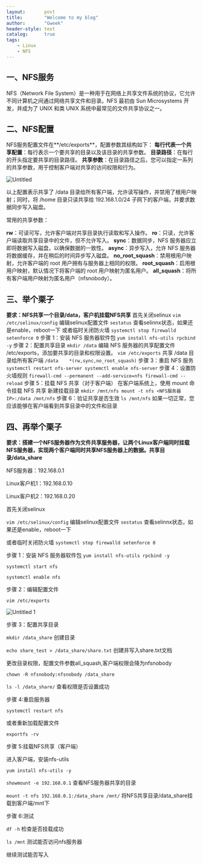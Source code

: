 ```yaml
---
layout:       post
title:        "Welcome to my blog"
author:       "Gweek"
header-style: text
catalog:      true
tags:
    - Linux
    - NFS
---
```




## 一、NFS服务

NFS（Network File System）是一种用于在网络上共享文件系统的协议，它允许不同计算机之间通过网络共享文件和目录。NFS 最初由 Sun Microsystems 开发，并成为了 UNIX 和类 UNIX 系统中最常见的文件共享协议之一。

## 二、NFS配置

NFS服务配置文件在**/etc/exports**，配置参数其结构如下：
**每行代表一个共享配置**：每行表示一个要共享的目录以及该目录的共享参数。
**目录路径**：在每行的开头指定要共享的目录路径。
**共享参数**：在目录路径之后，您可以指定一系列的共享参数，用于控制客户端对共享的访问权限和行为。

![Untitled](https://github.com/soslane/soslane.github.io/assets/149466045/3605aae4-7bc7-4dd2-83d6-a096d2c26699)

以上配置表示共享了 /data 目录给所有客户端，允许读写操作，并禁用了根用户映射；同时，将 /home 目录只读共享给 192.168.1.0/24 子网下的客户端，并要求数据同步写入磁盘。

常用的共享参数：

**rw**：可读可写，允许客户端对共享目录执行读取和写入操作。
**ro**：只读，允许客户端读取共享目录中的文件，但不允许写入。
**sync**：数据同步，NFS 服务器应立即将数据写入磁盘，以确保数据的一致性。
**async**：异步写入，允许 NFS 服务器将数据缓存，并在稍后的时间异步写入磁盘。
**no_root_squash**：禁用根用户映射，允许客户端的 root 用户拥有与服务器上相同的权限。
**root_squash**：启用根用户映射，默认情况下将客户端的 root 用户映射为匿名用户。
**all_squash**：将所有客户端用户映射为匿名用户（nfsnobody）。

## 三、举个栗子
**要求：NFS共享一个目录/data，客户机挂载NFS共享**
首先关闭selinux
`vim /etc/selinux/config`    编辑selinux配置文件
`sestatus`                   查看selinnx状态，如果还是enable，reboot一下
或者临时关闭防火墙
`systemctl stop firewalld
setenforce 0`
步骤 1：安装 NFS 服务器软件包
`yum install nfs-utils rpcbind -y`
步骤 2：配置共享目录
`mkdir /data`
编辑 NFS 服务器的共享配置文件 /etc/exports，添加要共享的目录和权限设置。
`vim /etc/exports`
共享 /data 目录给所有客户端
`/data    *(rw,sync,no_root_squash)`
步骤 3：重启 NFS 服务
`systemctl restart nfs-server
systemctl enable nfs-server`
步骤 4：设置防火墙规则
`firewall-cmd --permanent --add-service=nfs
firewall-cmd --reload`
步骤 5：挂载 NFS 共享（对于客户端）
在客户端系统上，使用 mount 命令挂载 NFS 共享
新建挂载目录
`mkdir /mnt/nfs
mount -t nfs <NFS服务器IP>:/data /mnt/nfs`
步骤 6：验证共享是否生效
`ls /mnt/nfs`
如果一切正常，您应该能够在客户端看到共享目录中的文件和目录

## 四、再举个栗子

**要求：搭建一个NFS服务器作为文件共享服务器，让两个Linux客户端同时挂载NFS服务器，实现两个客户端同时共享NFS服务器上的数据。共享目录/data\_share**

NFS服务器：192.168.0.1

Linux客户机1：192.168.0.10

Linux客户机2：192.168.0.20

首先关闭selinux

`vim /etc/selinux/config`    编辑selinux配置文件
`sestatus`                   查看selinnx状态，如果还是enable，reboot一下

或者临时关闭防火墙
`systemctl stop firewalld
setenforce 0`

步骤 1：安装 NFS 服务器软件包
`yum install nfs-utils rpcbind -y`

`systemctl start nfs`

`systemctl enable nfs`

步骤 2：编辑配置文件

`vim /etc/exports`

![Untitled 1](https://github.com/soslane/soslane.github.io/assets/149466045/82e88b78-58c7-4021-8e9e-7b1650192498)


步骤 3：配置共享目录

`mkdir /data_share`    创建目录

`echo share_test > /data_share/share.txt`  创建并写入share.txt文档

更改目录权限，配置文件参数all\_squash,客户端权限会降为nfsnobody

`chown -R nfsnobody:nfsnobody /data_share`

`ls -l /data_share/`   查看权限是否设置成功

步骤 4:重启服务器

`systemctl restart nfs`

或者重新加载配置文件

`exportfs -rv`

步骤 5:挂载NFS共享（客户端）

进入客户端，安装nfs-utils

`yum install nfs-utils -y`

`showmount -e 192.168.0.1`    查看NFS服务器共享的目录

`mount -t nfs 192.168.0.1:/data_share /mnt/`  将NFS共享目录/data\_share挂载到客户端/mnt下

步骤 6:测试

`df -h`    检查是否挂载成功

`ls /mnt`  测试能否访问nfs服务器

继续测试能否写入
